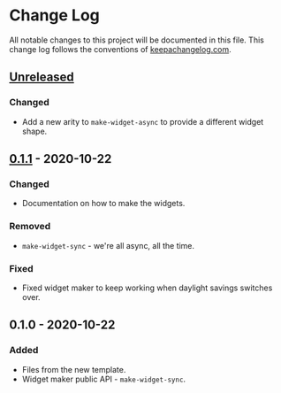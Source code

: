 # Change Log
All notable changes to this project will be documented in this file. This change log follows the conventions of [keepachangelog.com](http://keepachangelog.com/).

## [Unreleased]
### Changed
- Add a new arity to `make-widget-async` to provide a different widget shape.

## [0.1.1] - 2020-10-22
### Changed
- Documentation on how to make the widgets.

### Removed
- `make-widget-sync` - we're all async, all the time.

### Fixed
- Fixed widget maker to keep working when daylight savings switches over.

## 0.1.0 - 2020-10-22
### Added
- Files from the new template.
- Widget maker public API - `make-widget-sync`.

[Unreleased]: https://github.com/your-name/vacuum-adapters/compare/0.1.1...HEAD
[0.1.1]: https://github.com/your-name/vacuum-adapters/compare/0.1.0...0.1.1
